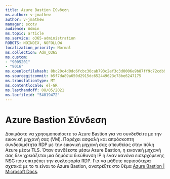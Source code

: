 ```yaml
---
title: Azure Bastion Σύνδεση
ms.author: v-jmathew
author: v-jmathew
manager: scotv
audience: Admin
ms.topic: article
ms.service: o365-administration
ROBOTS: NOINDEX, NOFOLLOW
localization_priority: Normal
ms.collection: Adm_O365
ms.custom:
- "9005201"
- "9016"
ms.openlocfilehash: 8bc20c4d0dc6fcbc30cab793c2ef3c3d0006e9b87ff9c72cdb9ad27a5f2080ef
ms.sourcegitcommit: b5f7da89a650d2915dc652449623c78be6247175
ms.translationtype: MT
ms.contentlocale: el-GR
ms.lasthandoff: 08/05/2021
ms.locfileid: "54019472"
---
```

# <a name="azure-bastion-connect"></a>Azure Bastion Σύνδεση

Δοκιμάστε να χρησιμοποιήσετε το Azure Bastion για να συνδεθείτε με την εικονική μηχανή σας (VM). Παρέχει ασφαλή και απρόσκοπτη συνδεσιμότητα RDP με την εικονική μηχανή σας απευθείας στην πύλη Azure μέσω TLS. Όταν συνδέεστε μέσω Azure Bastion, η εικονική μηχανή σας δεν χρειάζεται μια δημόσια διεύθυνση IP ή έναν κανόνα εισερχόμενης NSG που επιτρέπει την κυκλοφορία RDP. Για να μάθετε περισσότερα σχετικά με το τι είναι το Azure Bastion, ανατρέξτε στο θέμα [Azure Bastion | Microsoft Docs](https://docs.microsoft.com/azure/bastion/bastion-overview).
